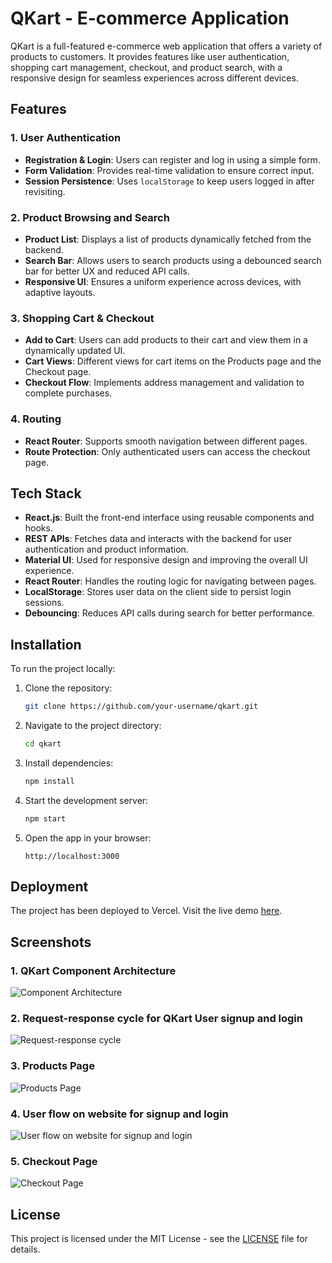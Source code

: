 # QKart - E-commerce Application

QKart is a full-featured e-commerce web application that offers a variety of products to customers. It provides features like user authentication, shopping cart management, checkout, and product search, with a responsive design for seamless experiences across different devices.

## Features

### 1. **User Authentication**

- **Registration & Login**: Users can register and log in using a simple form.
- **Form Validation**: Provides real-time validation to ensure correct input.
- **Session Persistence**: Uses `localStorage` to keep users logged in after revisiting.

### 2. **Product Browsing and Search**

- **Product List**: Displays a list of products dynamically fetched from the backend.
- **Search Bar**: Allows users to search products using a debounced search bar for better UX and reduced API calls.
- **Responsive UI**: Ensures a uniform experience across devices, with adaptive layouts.

### 3. **Shopping Cart & Checkout**

- **Add to Cart**: Users can add products to their cart and view them in a dynamically updated UI.
- **Cart Views**: Different views for cart items on the Products page and the Checkout page.
- **Checkout Flow**: Implements address management and validation to complete purchases.

### 4. **Routing**

- **React Router**: Supports smooth navigation between different pages.
- **Route Protection**: Only authenticated users can access the checkout page.

## Tech Stack

- **React.js**: Built the front-end interface using reusable components and hooks.
- **REST APIs**: Fetches data and interacts with the backend for user authentication and product information.
- **Material UI**: Used for responsive design and improving the overall UI experience.
- **React Router**: Handles the routing logic for navigating between pages.
- **LocalStorage**: Stores user data on the client side to persist login sessions.
- **Debouncing**: Reduces API calls during search for better performance.

## Installation

To run the project locally:

1. Clone the repository:
   ```bash
   git clone https://github.com/your-username/qkart.git
   ```

2. Navigate to the project directory:
   ```bash
   cd qkart
   ```

3. Install dependencies:
   ```bash
   npm install
   ```

4. Start the development server:
   ```bash
   npm start
   ```

5. Open the app in your browser:
   ```
   http://localhost:3000
   ```

## Deployment

The project has been deployed to Vercel. Visit the live demo [here](https://qkart-frontend-six-chi.vercel.app/).

## Screenshots

### 1. QKart Component Architecture

![Component Architecture](https://i.imgur.com/vpH1zXv.png)

### 2. Request-response cycle for QKart User signup and login

![Request-response cycle](https://i.imgur.com/jW5xf9K.png)

### 3. Products Page

![Products Page](https://i.imgur.com/0pCUvWm.png)

### 4. User flow on website for signup and login

![User flow on website for signup and login](https://i.imgur.com/dGjH0Zx.png)

### 5. Checkout Page

![Checkout Page](https://i.imgur.com/UgVSU3i.png)

## License

This project is licensed under the MIT License - see the [LICENSE](LICENSE) file for details.
